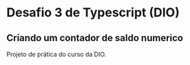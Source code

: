 # Desafio 3 de Typescript (DIO)
## Criando um contador de saldo numerico

Projeto de prática do curso da DIO.
